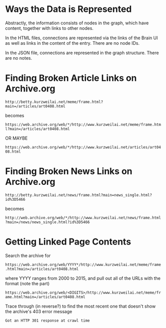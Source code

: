 # Ways the Data is Represented

Abstractly, the information consists of nodes in the graph, which have content, together with links to other nodes.

In the HTML files, connections are represented via the links of the Brain UI as well as links in the content of the entry. There are no node IDs.

In the JSON file, connections are represented in the graph structure. There are no notes.

# Finding Broken Article Links on Archive.org

`http://betty.kurzweilai.net/meme/frame.html?main=/articles/art0408.html`

becomes

`https://web.archive.org/web/*/http://www.kurzweilai.net/meme/frame.html?main=/articles/art0408.html`

OR MAYBE

`https://web.archive.org/web/*/http://www.kurzweilai.net/articles/art0408.html`

# Finding Broken News Links on Archive.org

`http://betty.kurzweilai.net/news/frame.html?main=news_single.html?id%3D5466`

becomes

`http://web.archive.org/web/*/http://www.kurzweilai.net/news/frame.html?main=/news/news_single.html?id%3D5466`

# Getting Linked Page Contents

Search the archive for

`https://web.archive.org/web/YYYY*/http://www.kurzweilai.net/meme/frame.html?main=/articles/art0408.html`

where YYYY ranges from 2000 to 2015, and pull out all of the URLs with the format (note the <DIGITS> part)

`https://web.archive.org/web/<DIGITS>/http://www.kurzweilai.net/meme/frame.html?main=/articles/art0408.html`

Trace through (in reverse?) to find the most recent one that doesn't show the archive's 403 error message

`Got an HTTP 301 response at crawl time`
